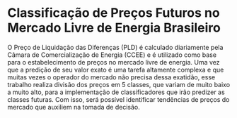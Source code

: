 # Classificação de Preços Futuros no Mercado Livre de Energia Brasileiro
O Preço de Liquidação das Diferenças (PLD) é calculado diariamente pela Câmara de Comercialização de Energia (CCEE) e é utilizado como base para o estabelecimento de preços no mercado livre de energia. Uma vez que a predição de seu valor exato é uma tarefa altamente complexa e que muitas vezes o operador do mercado não precisa dessa exatidão, esse trabalho realiza divisão dos preços em 5 classes, que variam de muito baixo a muito alto, para a implementação de classificadores que irão predizer as classes futuras. Com isso, será possível identificar tendências de preços do mercado que auxiliem na tomada de decisão.
